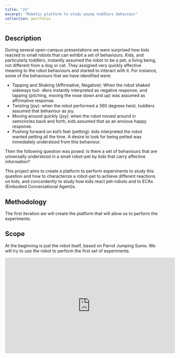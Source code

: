 ```yaml
---
title: "JS"
excerpt: "Robotic platform to study young toddlers behaviour"
collection: portfolio
---
```



## Description 


During several open-campus presentations we were surprised how kids reacted to small robots that can exhibit a set of behaviours. Kids, and particularly toddlers, instantly assumed the robot to be a pet, a living being, not different from a dog or cat. They assigned very quickly affective meaning to the robot behaviours and started to interact with it. For instance, some of the behaviours that we have identified were:

- Tapping and Shaking (Affirmative, Negative): When the robot shaked sideways tod- dlers instantly interpreted as negative response, and tapping (pitching, moving the nose down and up) was assumed as affirmative response.
- Twisting (joy): when the robot performed a 360 degrees twist, toddlers assumed that behaviour as joy.
- Moving around quickly (joy): when the robot moved around in semicircles back and forth, kids assumed that as an anxious happy response.
- Pushing forward on kid’s feet (petting): kids interpreted the robot wanted petting all the time. A desire to look for being petted was inmediately understood from this behaviour.

Then the following question was posed: Is there a set of behaviours that are universally understood in a small robot-pet by kids that carry affective information?

This project aims to create a platform to perform experiments to study this question and how to characterize a robot-pet to achieve different reactions on kids, and concordently to study how kids react pet-robots and to ECAs (Embodied Conversational Agent)s.

## Methodology

The first iteration we will create the platform that will allow us to perform the experiments.

## Scope

At the beginning is just the robot itself, based on Parrot Jumping Sumo.   We will try to use the robot to perform the first set of experiments.

<iframe width="560" height="315" src="https://www.youtube.com/embed/QxoFxBrUgiM?si=RZDnYxFdezKm-IuU" title="YouTube video player" frameborder="0" allow="accelerometer; autoplay; clipboard-write; encrypted-media; gyroscope; picture-in-picture; web-share" referrerpolicy="strict-origin-when-cross-origin" allowfullscreen></iframe>
